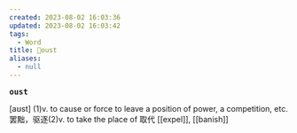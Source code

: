 ```yaml
---
created: 2023-08-02 16:03:36
updated: 2023-08-02 16:03:42
tags:
  - Word
title: 📖oust
aliases:
  - null
---
```


<pre><strong>oust</strong></pre>
[aʊst]
(1)v. to cause or force to leave a position of power, a competition, etc.罢黜，驱逐(2)v. to take the place of 取代
[[expel]], [[banish]]
